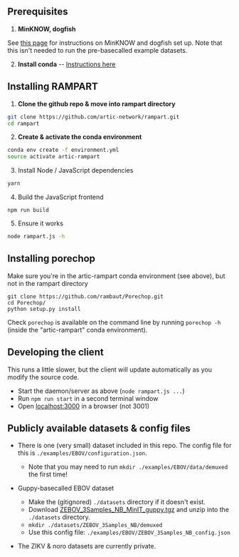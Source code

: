 

## Prerequisites

1. **MinKNOW, dogfish**

See [this page](sequencing.md) for instructions on MinKNOW and dogfish set up.
Note that this isn't needed to run the pre-basecalled example datasets.

2. **Install conda** -- [Instructions here](https://conda.io/docs/user-guide/install/index.html)


## Installing RAMPART
1. **Clone the github repo & move into rampart directory**
```bash
git clone https://github.com/artic-network/rampart.git
cd rampart
```

2. **Create & activate the conda environment**
```bash
conda env create -f environment.yml
source activate artic-rampart
```

3. Install Node / JavaScript dependencies
```bash
yarn
```

4. Build the JavaScript frontend
```
npm run build
```

5. Ensure it works
```bash
node rampart.js -h
```


## Installing porechop
Make sure you're in the artic-rampart conda environment (see above), but not in the rampart directory
```
git clone https://github.com/rambaut/Porechop.git
cd Porechop/
python setup.py install
```
Check `porechop` is available on the command line by running `porechop -h` (inside the "artic-rampart" conda environment).


## Developing the client
This runs a little slower, but the client will update automatically as you modify the source code.
* Start the daemon/server as above (`node rampart.js ...`)
* Run `npm run start` in a second terminal window
* Open [localhost:3000](http://localhost:3000) in a browser (not 3001)




## Publicly available datasets & config files

* There is one (very small) dataset included in this repo. The config file for this is `./examples/EBOV/configuration.json`.
  * Note that you may need to run `mkdir ./examples/EBOV/data/demuxed` the first time!

* Guppy-basecalled EBOV dataset
  * Make the (gitignored) `./datasets` directory if it doesn't exist.
  * Download [ZEBOV_3Samples_NB_MinIT_guppy.tgz](https://artic.s3.climb.ac.uk/ZEBOV_3Samples_NB_MinIT_guppy.tgz)
 and unzip into the `./datasets` directory.
  * `mkdir ./datasets/ZEBOV_3Samples_NB/demuxed`
  * Use this config file: `./examples/EBOV/ZEBOV_3Samples_NB_config.json`

* The ZIKV & noro datasets are currently private.


